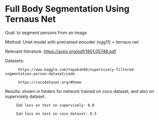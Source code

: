 # Full Body Segmentation Using Ternaus Net

Goal: to segment persons from an image 


Method: Unet model with pretrained encoder (vgg11) = ternaus net


Relevant literature: https://arxiv.org/pdf/1801.05746.pdf


Datasets: 

          https://www.kaggle.com/tapakah68/supervisely-filtered-segmentation-person-dataset/code

          https://cocodataset.org/#home
          
          
Results: shown in folders for network trained on coco dataset, and also on supervisely dataset. 

         IoU loss on test on supervisely: 0.8
         
         IoU loss on test on coco dataset: 0.5
